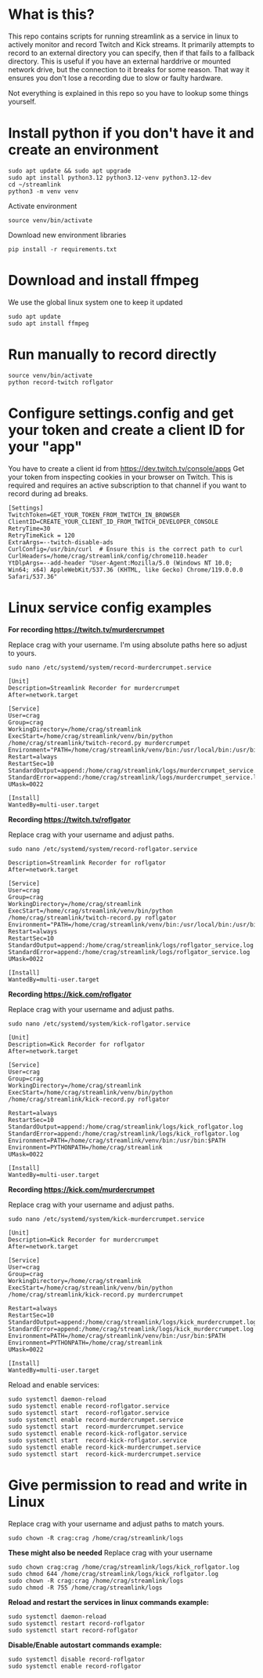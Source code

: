 # What is this?
This repo contains scripts for running streamlink as a service in linux to actively monitor and record Twitch and Kick streams. It primarily attempts to record to an external directory you can specify, then if that fails to a fallback directory. This is useful if you have an external harddrive or mounted network drive, but the connection to it breaks for some reason. That way it ensures you don't lose a recording due to slow or faulty hardware. 

Not everything is explained in this repo so you have to lookup some things yourself.

# Install python if you don't have it and create an environment
```
sudo apt update && sudo apt upgrade
sudo apt install python3.12 python3.12-venv python3.12-dev
cd ~/streamlink
python3 -m venv venv
```
Activate environment
```
source venv/bin/activate
```
Download new environment libraries
```
pip install -r requirements.txt
```
# Download and install ffmpeg
We use the global linux system one to keep it updated
```
sudo apt update
sudo apt install ffmpeg
```

# Run manually to record directly
```
source venv/bin/activate
python record-twitch roflgator
```

# Configure settings.config and get your token and create a client ID for your "app"
You have to create a client id from https://dev.twitch.tv/console/apps
Get your token from inspecting cookies in your browser on Twitch. This is required and requires an active subscription to that channel if you want to record during ad breaks.

```
[Settings]
TwitchToken=GET_YOUR_TOKEN_FROM_TWITCH_IN_BROWSER
ClientID=CREATE_YOUR_CLIENT_ID_FROM_TWITCH_DEVELOPER_CONSOLE
RetryTime=30
RetryTimeKick = 120
ExtraArgs=--twitch-disable-ads
CurlConfig=/usr/bin/curl  # Ensure this is the correct path to curl
CurlHeaders=/home/crag/streamlink/config/chrome110.header
YtDlpArgs=--add-header "User-Agent:Mozilla/5.0 (Windows NT 10.0; Win64; x64) AppleWebKit/537.36 (KHTML, like Gecko) Chrome/119.0.0.0 Safari/537.36"
```

# Linux service config examples

**For recording https://twitch.tv/murdercrumpet**

Replace crag with your username. I'm using absolute paths here so adjust to yours.

```sudo nano /etc/systemd/system/record-murdercrumpet.service```

```
[Unit]
Description=Streamlink Recorder for murdercrumpet
After=network.target

[Service]
User=crag
Group=crag
WorkingDirectory=/home/crag/streamlink
ExecStart=/home/crag/streamlink/venv/bin/python /home/crag/streamlink/twitch-record.py murdercrumpet
Environment="PATH=/home/crag/streamlink/venv/bin:/usr/local/bin:/usr/bin:/bin"
Restart=always
RestartSec=10
StandardOutput=append:/home/crag/streamlink/logs/murdercrumpet_service.log
StandardError=append:/home/crag/streamlink/logs/murdercrumpet_service.log
UMask=0022

[Install]
WantedBy=multi-user.target
```

**Recording https://twitch.tv/roflgator**

Replace crag with your username and adjust paths.

```sudo nano /etc/systemd/system/record-roflgator.service```
	
```[Unit]
Description=Streamlink Recorder for roflgator
After=network.target

[Service]
User=crag
Group=crag
WorkingDirectory=/home/crag/streamlink
ExecStart=/home/crag/streamlink/venv/bin/python /home/crag/streamlink/twitch-record.py roflgator
Environment="PATH=/home/crag/streamlink/venv/bin:/usr/local/bin:/usr/bin:/bin"
Restart=always
RestartSec=10
StandardOutput=append:/home/crag/streamlink/logs/roflgator_service.log
StandardError=append:/home/crag/streamlink/logs/roflgator_service.log
UMask=0022

[Install]
WantedBy=multi-user.target
```

**Recording https://kick.com/roflgator**

Replace crag with your username and adjust paths.

```sudo nano /etc/systemd/system/kick-roflgator.service```
```
[Unit]
Description=Kick Recorder for roflgator 
After=network.target

[Service]
User=crag 
Group=crag
WorkingDirectory=/home/crag/streamlink
ExecStart=/home/crag/streamlink/venv/bin/python /home/crag/streamlink/kick-record.py roflgator 

Restart=always
RestartSec=10 
StandardOutput=append:/home/crag/streamlink/logs/kick_roflgator.log
StandardError=append:/home/crag/streamlink/logs/kick_roflgator.log
Environment=PATH=/home/crag/streamlink/venv/bin:/usr/bin:$PATH
Environment=PYTHONPATH=/home/crag/streamlink
UMask=0022

[Install]
WantedBy=multi-user.target
```

**Recording  https://kick.com/murdercrumpet**

Replace crag with your username and adjust paths.

```sudo nano /etc/systemd/system/kick-murdercrumpet.service```
```
[Unit]
Description=Kick Recorder for murdercrumpet
After=network.target

[Service]
User=crag
Group=crag
WorkingDirectory=/home/crag/streamlink
ExecStart=/home/crag/streamlink/venv/bin/python /home/crag/streamlink/kick-record.py murdercrumpet

Restart=always
RestartSec=10
StandardOutput=append:/home/crag/streamlink/logs/kick_murdercrumpet.log
StandardError=append:/home/crag/streamlink/logs/kick_murdercrumpet.log
Environment=PATH=/home/crag/streamlink/venv/bin:/usr/bin:$PATH
Environment=PYTHONPATH=/home/crag/streamlink
UMask=0022

[Install]
WantedBy=multi-user.target
```

Reload and enable services:

```
sudo systemctl daemon-reload
sudo systemctl enable record-roflgator.service
sudo systemctl start  record-roflgator.service
sudo systemctl enable record-murdercrumpet.service
sudo systemctl start  record-murdercrumpet.service
sudo systemctl enable record-kick-roflgator.service
sudo systemctl start  record-kick-roflgator.service
sudo systemctl enable record-kick-murdercrumpet.service
sudo systemctl start  record-kick-murdercrumpet.service
```

# Give permission to read and write in Linux

Replace crag with your username and adjust paths to match yours.

```sudo chown -R crag:crag /home/crag/streamlink/logs```

**These might also be needed**
Replace crag with your username
```
sudo chown crag:crag /home/crag/streamlink/logs/kick_roflgator.log
sudo chmod 644 /home/crag/streamlink/logs/kick_roflgator.log
sudo chown -R crag:crag /home/crag/streamlink/logs
sudo chmod -R 755 /home/crag/streamlink/logs
```

**Reload and restart the services in linux commands example:**
```
sudo systemctl daemon-reload
sudo systemctl restart record-roflgator
sudo systemctl start record-roflgator
```

**Disable/Enable autostart commands example:**
```
sudo systemctl disable record-roflgator
sudo systemctl enable record-roflgator
```
